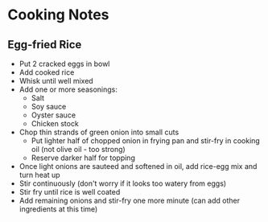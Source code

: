 # Cooking Notes

## Egg-fried Rice

- Put 2 cracked eggs in bowl
- Add cooked rice
- Whisk until well mixed
- Add one or more seasonings:
  - Salt
  - Soy sauce
  - Oyster sauce
  - Chicken stock
- Chop thin strands of green onion into small cuts
  - Put lighter half of chopped onion in frying pan and stir-fry in cooking oil (not olive oil - too strong)
  - Reserve darker half for topping
- Once light onions are sauteed and softened in oil, add rice-egg mix and turn heat up
- Stir continuously (don't worry if it looks too watery from eggs)
- Stir fry until rice is well coated
- Add remaining onions and stir-fry one more minute (can add other ingredients at this time)
